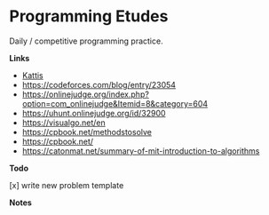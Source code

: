 # Programming Etudes

Daily / competitive programming practice.

**Links**

- [Kattis](https://open.kattis.com/)
- https://codeforces.com/blog/entry/23054
- https://onlinejudge.org/index.php?option=com_onlinejudge&Itemid=8&category=604
- https://uhunt.onlinejudge.org/id/32900
- https://visualgo.net/en
- https://cpbook.net/methodstosolve
- https://cpbook.net/
- https://catonmat.net/summary-of-mit-introduction-to-algorithms

**Todo**

[x] write new problem template

**Notes**